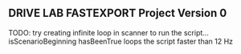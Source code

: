 ## DRIVE LAB FASTEXPORT Project Version 0

TODO: try creating infinite loop in scanner to run the script...
    isScenarioBeginning hasBeenTrue loops the script faster than 12 Hz
